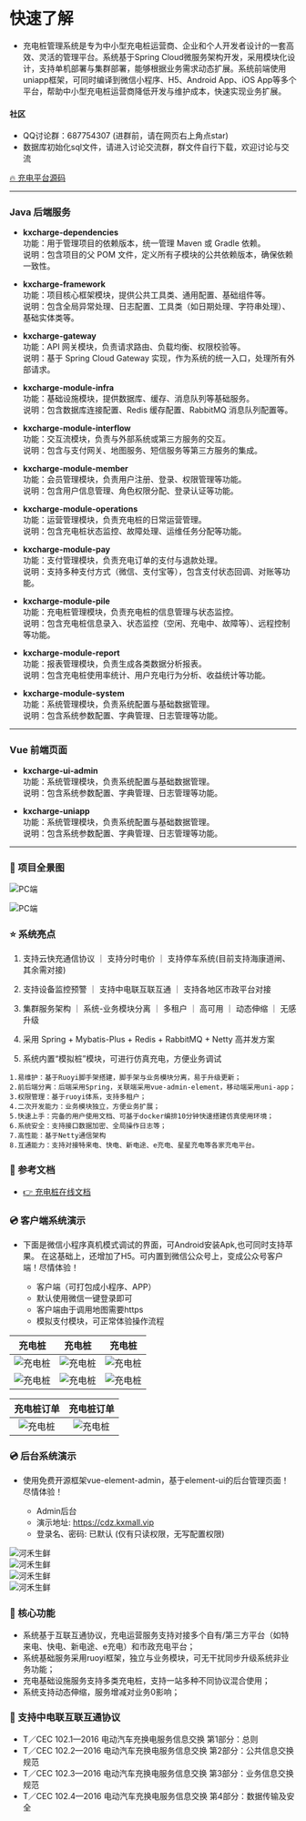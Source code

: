 # 快速了解

- 充电桩管理系统是专为中小型充电桩运营商、企业和个人开发者设计的一套高效、灵活的管理平台。系统基于Spring Cloud微服务架构开发，采用模块化设计，支持单机部署与集群部署，能够根据业务需求动态扩展。系统前端使用uniapp框架，可同时编译到微信小程序、H5、Android App、iOS App等多个平台，帮助中小型充电桩运营商降低开发与维护成本，快速实现业务扩展。

#### 社区

- QQ讨论群：687754307 (进群前，请在网页右上角点star)
- 数据库初始化sql文件，请进入讨论交流群，群文件自行下载，欢迎讨论与交流

[🔥 充电平台源码](https://gitee.com/guo-yanping-1991/kxcharge)

---

### Java 后端服务

- **kxcharge-dependencies**  
  功能：用于管理项目的依赖版本，统一管理 Maven 或 Gradle 依赖。  
  说明：包含项目的父 POM 文件，定义所有子模块的公共依赖版本，确保依赖一致性。

- **kxcharge-framework**  
  功能：项目核心框架模块，提供公共工具类、通用配置、基础组件等。  
  说明：包含全局异常处理、日志配置、工具类（如日期处理、字符串处理）、基础实体类等。

- **kxcharge-gateway**  
  功能：API 网关模块，负责请求路由、负载均衡、权限校验等。  
  说明：基于 Spring Cloud Gateway 实现，作为系统的统一入口，处理所有外部请求。

- **kxcharge-module-infra**  
  功能：基础设施模块，提供数据库、缓存、消息队列等基础服务。  
  说明：包含数据库连接配置、Redis 缓存配置、RabbitMQ 消息队列配置等。

- **kxcharge-module-interflow**  
  功能：交互流模块，负责与外部系统或第三方服务的交互。  
  说明：包含与支付网关、地图服务、短信服务等第三方服务的集成。

- **kxcharge-module-member**  
  功能：会员管理模块，负责用户注册、登录、权限管理等功能。  
  说明：包含用户信息管理、角色权限分配、登录认证等功能。

- **kxcharge-module-operations**  
  功能：运营管理模块，负责充电桩的日常运营管理。  
  说明：包含充电桩状态监控、故障处理、运维任务分配等功能。

- **kxcharge-module-pay**  
  功能：支付管理模块，负责充电订单的支付与退款处理。  
  说明：支持多种支付方式（微信、支付宝等），包含支付状态回调、对账等功能。

- **kxcharge-module-pile**  
  功能：充电桩管理模块，负责充电桩的信息管理与状态监控。  
  说明：包含充电桩信息录入、状态监控（空闲、充电中、故障等）、远程控制等功能。

- **kxcharge-module-report**  
  功能：报表管理模块，负责生成各类数据分析报表。  
  说明：包含充电桩使用率统计、用户充电行为分析、收益统计等功能。

- **kxcharge-module-system**  
  功能：系统管理模块，负责系统配置与基础数据管理。  
  说明：包含系统参数配置、字典管理、日志管理等功能。

---

### Vue 前端页面

- **kxcharge-ui-admin**  
  功能：系统管理模块，负责系统配置与基础数据管理。  
  说明：包含系统参数配置、字典管理、日志管理等功能。

- **kxcharge-uniapp**  
  功能：系统管理模块，负责系统配置与基础数据管理。  
  说明：包含系统参数配置、字典管理、日志管理等功能。

---

### 🔨 项目全景图

![PC端](https://kxcharge.oss-cn-beijing.aliyuncs.com/pc-jiagou.jpg)

![PC端](https://kxcharge.oss-cn-beijing.aliyuncs.com/app-jiagou.jpg)


### ⭐ 系统亮点

1. 支持云快充通信协议 ｜ 支持分时电价 ｜ 支持停车系统(目前支持海康道闸、其余需对接)

2. 支持设备监控预警 ｜ 支持中电联互联互通 ｜ 支持各地区市政平台对接

3. 集群服务架构 ｜ 系统-业务模块分离 ｜ 多租户 ｜ 高可用 ｜ 动态伸缩 ｜ 无感升级

4. 采用 Spring + Mybatis-Plus + Redis + RabbitMQ + Netty  高并发方案

5. 系统内置“模拟桩”模块，可进行仿真充电，方便业务调试

```
1.易维护：基于Ruoyi脚手架搭建，脚手架与业务模块分离，易于升级更新；
2.前后端分离：后端采用Spring，关联端采用vue-admin-element，移动端采用uni-app；
3.权限管理：基于ruoyi体系，支持多租户；
4.二次开发能力：业务模块独立，方便业务扩展；
5.快速上手：完备的用户使用文档、可基于docker编排10分钟快速搭建仿真使用环境；
6.系统安全：支持接口数据加密、全局操作日志等；
7.高性能：基于Netty通信架构
8.互通能力：支持对接特来电、快电、新电途、e充电、星星充电等各家充电平台。
```

### 🧭 参考文档

- [👉 充电桩在线文档](https://cdzdoc.kxmall.vip)

### 💿 客户端系统演示

 - 下面是微信小程序真机模式调试的界面，可Android安装Apk,也可同时支持苹果。 在这基础上，还增加了H5。可内置到微信公众号上，变成公众号客户端！尽情体验！

   - 客户端（可打包成小程序、APP）
   - 默认使用微信一键登录即可
   - 客户端由于调用地图需要https
   - 模拟支付模块，可正常体验操作流程

|                                    充电桩                                    |                                                                充电桩                                                                | 充电桩 |
|:-----------------------------------------------------------------------------:|:---------------------------------------------------------------------------------------------------------------------------------:| :----: |
| ![充电桩](https://kxcharge.oss-cn-beijing.aliyuncs.com/home.png) |                                    ![充电桩](https://kxcharge.oss-cn-beijing.aliyuncs.com/my.png)                                    | ![充电桩](https://kxcharge.oss-cn-beijing.aliyuncs.com/station.png) |
| ![充电桩](https://kxcharge.oss-cn-beijing.aliyuncs.com/gitee/3b60bba077c908369f28a73f07d7bc70_6f519c4cda4147f88f244ab051a2ec2d.png) | ![充电桩](https://kxcharge.oss-cn-beijing.aliyuncs.com/gitee/cbf250df37eeae56eb63237f6b25f255_d27b264d968944df8d98c51d6c58bb5c.png)  | ![充电桩](https://kxcharge.oss-cn-beijing.aliyuncs.com/gitee/b597a98446b96f2c0bc476ddb386f229_ef0f993baf01482e8234c395010ffdfa.png) |

|                                                              充电桩订单                                                               |                                                              充电桩订单                                                               |
|:--------------------------------------------------------------------------------------------------------------------------------:|:--------------------------------------------------------------------------------------------------------------------------------:|
| ![充电桩](https://kxcharge.oss-cn-beijing.aliyuncs.com/gitee/737ef31732507bad96c40fe4a02f0162_639ed798827c4cc7acdbc783ae3005a2.png) | ![充电桩](https://kxcharge.oss-cn-beijing.aliyuncs.com/gitee/9f6c2e63a95617d3323cb11758e80a72_7fbff2ce9bf74dfb870f4768eceee39c.png) 


### 💿 后台系统演示


- 使用免费开源框架vue-element-admin，基于element-ui的后台管理页面！尽情体验！

  - Admin后台
  - 演示地址: https://cdz.kxmall.vip
  - 登录名、密码: 已默认 (仅有只读权限，无写配置权限)

![河禾生鲜](https://kxcharge.oss-cn-beijing.aliyuncs.com/gitee/748436e1411c4a172467189e2e61e022_84daa7af17894fcc92b9f4d37a8fc3c7.png)  
![河禾生鲜](https://kxcharge.oss-cn-beijing.aliyuncs.com/gitee/c2255015b4cd4332ae16fb112978db3b.png)  
![河禾生鲜](https://kxcharge.oss-cn-beijing.aliyuncs.com/gitee/20c13af821744626a95494cbf98c16b6.png)   
![河禾生鲜](https://kxcharge.oss-cn-beijing.aliyuncs.com/gitee/388013ca67ed462e905126ac522e6955.png)


### 🌈 核心功能

- 系统基于互联互通协议，充电运营服务支持对接多个自有/第三方平台（如特来电、快电、新电途、e充电）和市政充电平台；
- 系统基础服务采用ruoyi框架，独立与业务模块，可无干扰同步升级系统非业务功能；
- 充电基础设施服务支持多类充电桩，支持一站多种不同协议混合使用；
- 系统支持动态伸缩，服务增减对业务0影响；
 
### 📖 支持中电联互联互通协议

- T／CEC 102.1—2016 电动汽车充换电服务信息交换 第1部分：总则
- T／CEC 102.2—2016 电动汽车充换电服务信息交换 第2部分：公共信息交换规范
- T／CEC 102.3—2016 电动汽车充换电服务信息交换 第3部分：业务信息交换规范
- T／CEC 102.4—2016 电动汽车充换电服务信息交换 第4部分：数据传输及安全

